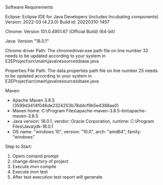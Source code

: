 Software Requirements

Eclipse:
Eclipse IDE for Java Developers (includes Incubating components)
Version: 2022-03 (4.23.0)
Build id: 20220310-1457

Chrome:
	Version 101.0.4951.67 (Official Build) (64-bit)

Java:
	Version "18.0.1"

Chrome driver Path:
The chromedriver.exe path file on line number 32 needs to be updated according to your system in E2EProject\src\main\java\resources\base.java 

Properties File Path:
The data.properties path file on line number 25 needs to be updated according to your system in E2EProject\src\main\java\resources\base.java 



Maven:

* Apache Maven 3.8.5 (3599d3414f046de2324203b78ddcf9b5e4388aa0)
* Maven home: C:\Program Files\apache-maven-3.8.5-bin\apache-maven-3.8.5
* Java version: 18.0.1, vendor: Oracle Corporation, runtime: C:\Program Files\Java\jdk-18.0.1
* OS name: "windows 10", version: "10.0", arch: "amd64", family: "windows"

Step to Start:
1. Opem comand prompt
2. change directory of project 
3. Execute mvn compile
4. Execute mvn test
5. After test execution test report will generate



